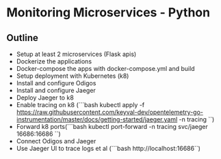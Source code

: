 #  Monitoring Microservices - Python


## Outline
- Setup at least 2 microservices (Flask apis)
- Dockerize the applications
- Docker-compose the apps with docker-compose.yml and build 
- Setup deployment with Kubernetes (k8)
- Install and configure Odigos
- Install and configure Jaeger
- Deploy Jaeger to k8
- Enable tracing on k8 (```bash kubectl apply -f https://raw.githubusercontent.com/keyval-dev/opentelemetry-go-instrumentation/master/docs/getting-started/jaeger.yaml -n tracing
``)
- Forward k8 ports(```bash kubectl port-forward -n tracing svc/jaeger 16686:16686
``)
- Connect Odigos and Jaeger
- Use Jaeger UI to trace logs et al (```bash http://localhost:16686``)